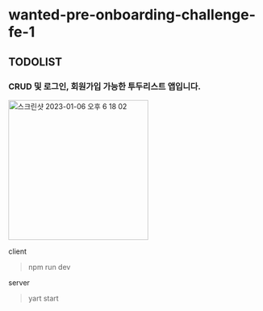# wanted-pre-onboarding-challenge-fe-1

## TODOLIST
### CRUD 및 로그인, 회원가입 가능한 투두리스트 앱입니다.

<img width="277" alt="스크린샷 2023-01-06 오후 6 18 02" src="https://user-images.githubusercontent.com/74359527/210970227-01c1a0a6-7590-4f21-97f5-ae1738f3ac6d.png">


client 
>npm run dev

server 
>yart start 

